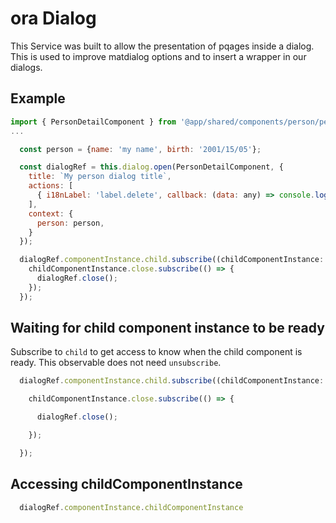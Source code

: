 # ora Dialog

This Service  was built to allow the presentation of pqages inside a dialog. This is used to improve matdialog options and to insert a wrapper in our dialogs.

## Example

```javascript
import { PersonDetailComponent } from '@app/shared/components/person/person-detail.component';
...

  const person = {name: 'my name', birth: '2001/15/05'};

  const dialogRef = this.dialog.open(PersonDetailComponent, {
    title: `My person dialog title`,
    actions: [
      { i18nLabel: 'label.delete', callback: (data: any) => console.log('DELETED', data)}
    ],
    context: {
      person: person,
    }
  });

  dialogRef.componentInstance.child.subscribe((childComponentInstance: PersonDetailComponent) => {
    childComponentInstance.close.subscribe(() => {
      dialogRef.close();
    });
  });

```

## Waiting for child component instance to be ready

Subscribe to `child` to get access to know when the child component is ready. This observable does not need `unsubscribe`.

```javascript
  dialogRef.componentInstance.child.subscribe((childComponentInstance: PersonDetailComponent) => {

    childComponentInstance.close.subscribe(() => {

      dialogRef.close();

    });

  });

```


## Accessing childComponentInstance

```javascript
  dialogRef.componentInstance.childComponentInstance
```
